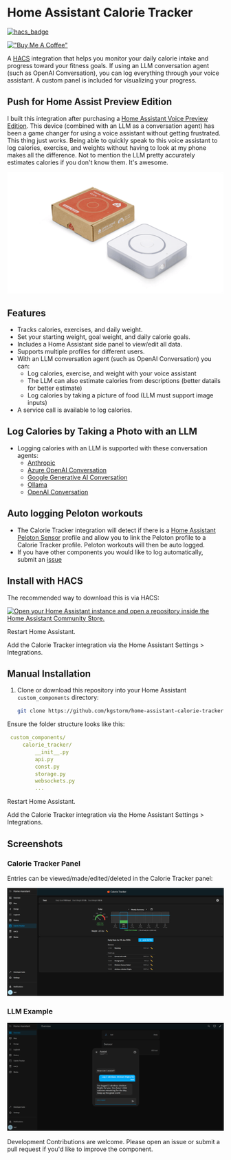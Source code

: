 # Home Assistant Calorie Tracker

[![hacs_badge](https://img.shields.io/badge/HACS-Custom-orange.svg?style=flat-square&logo=homeassistantcommunitystore)](https://hacs.xyz/)

[!["Buy Me A Coffee"](https://www.buymeacoffee.com/assets/img/custom_images/orange_img.png)](https://www.buymeacoffee.com/t8hdahudm6)

A [HACS](https://www.hacs.xyz/) integration that helps you monitor your daily calorie intake and progress toward your fitness goals. If using an LLM conversation agent (such as OpenAI Conversation), you can log everything through your voice assistant. A custom panel is included for visualizing your progress. 

## Push for Home Assist Preview Edition

I built this integration after purchasing a [Home Assistant Voice Preview Edition](https://www.home-assistant.io/voice-pe/). This device (combined with an LLM as a conversation agent) has been a game changer for using a voice assistant without getting frustrated. This thing just works. Being able to quickly speak to this voice assistant to log calories, exercise, and weights without having to look at my phone makes all the difference. Not to mention the LLM pretty accurately estimates calories if you don't know them. It's awesome.

![Home Assistant Voice Preview Edition](screenshots/vpe-packaging.png)

## Features

- Tracks calories, exercises, and daily weight.
- Set your starting weight, goal weight, and daily calorie goals.
- Includes a Home Assistant side panel to view/edit all data.
- Supports multiple profiles for different users.
- With an LLM conversation agent (such as OpenAI Conversation) you can:
    - Log calories, exercise, and weight with your voice assistant
    - The LLM can also estimate calories from descriptions (better datails for better estimate)
    - Log calories by taking a picture of food (LLM must support image inputs)
- A service call is available to log calories.

## Log Calories by Taking a Photo with an LLM

- Logging calories with an LLM is supported with these conversation agents:
    - [Anthropic](https://www.home-assistant.io/integrations/anthropic)
    - [Azure OpenAI Conversation](https://www.home-assistant.io/integrations/azure_openai_conversation)
    - [Google Generative AI Conversation](https://www.home-assistant.io/integrations/google_generative_ai_conversation)
    - [Ollama](https://www.home-assistant.io/integrations/ollama)
    - [OpenAI Conversation](https://www.home-assistant.io/integrations/openai_conversation)

## Auto logging Peloton workouts

- The Calorie Tracker integration will detect if there is a [Home Assistant Peloton Sensor](https://github.com/edwork/homeassistant-peloton-sensor) profile and allow you to link the Peloton profile to a Calorie Tracker profile. Peloton workouts will then be auto logged. 
- If you have other components you would like to log automatically, submit an [issue](https://github.com/kgstorm/home-assistant-calorie-tracker/issues)

## Install with HACS

The recommended way to download this is via HACS:


[![Open your Home Assistant instance and open a repository inside the Home Assistant Community Store.](https://my.home-assistant.io/badges/hacs_repository.svg)](https://my.home-assistant.io/redirect/hacs_repository/?category=custom_respository&owner=kgstorm&repository=home-assistant-calorie-tracker)

Restart Home Assistant.

Add the Calorie Tracker integration via the Home Assistant Settings > Integrations.

## Manual Installation

1. Clone or download this repository into your Home Assistant `custom_components` directory:
   ```bash
   git clone https://github.com/kgstorm/home-assistant-calorie-tracker.git
   ```
   
Ensure the folder structure looks like this:
   ```yaml
    custom_components/
        calorie_tracker/
            __init__.py
            api.py
            const.py
            storage.py
            websockets.py
            ...
   ```
Restart Home Assistant.

Add the Calorie Tracker integration via the Home Assistant Settings > Integrations.

## Screenshots

### Calorie Tracker Panel
Entries can be viewed/made/edited/deleted in the Calorie Tracker panel:

![Calorie Tracker Panel](screenshots/CalorieTrackerPanel.png)


### LLM Example

![Profile Setup](screenshots/CalorieTrackerLLMexample.png)

Development
Contributions are welcome. Please open an issue or submit a pull request if you'd like to improve the component.
